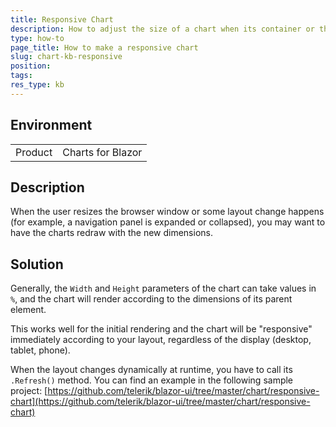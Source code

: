 ```yaml
---
title: Responsive Chart
description: How to adjust the size of a chart when its container or the browser window size changes
type: how-to
page_title: How to make a responsive chart
slug: chart-kb-responsive
position: 
tags: 
res_type: kb
---
```


## Environment
<table>
    <tbody>
	    <tr>
	    	<td>Product</td>
	    	<td>Charts for Blazor</td>
	    </tr>
    </tbody>
</table>


## Description

When the user resizes the browser window or some layout change happens (for example, a navigation panel is expanded or collapsed), you may want to have the charts redraw with the new dimensions.

## Solution

Generally, the `Width` and `Height` parameters of the chart can take values in `%`, and the chart will render according to the dimensions of its parent element.

This works well for the initial rendering and the chart will be "responsive" immediately according to your layout, regardless of the display (desktop, tablet, phone).

When the layout changes dynamically at runtime, you have to call its `.Refresh()` method. You can find an example in the following sample project: [https://github.com/telerik/blazor-ui/tree/master/chart/responsive-chart](https://github.com/telerik/blazor-ui/tree/master/chart/responsive-chart)
